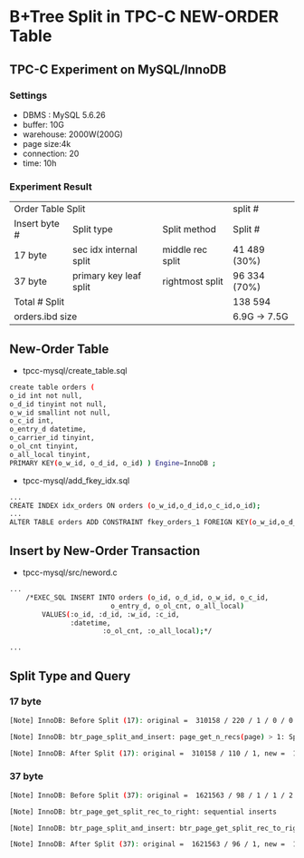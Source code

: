 # B+Tree Split in TPC-C NEW-ORDER Table

## TPC-C Experiment on MySQL/InnoDB

### Settings

- DBMS : MySQL 5.6.26
- buffer: 10G
- warehouse: 2000W(200G)
- page size:4k
- connection: 20
- time: 10h

### Experiment Result 

<table>
  <tr>
    <td colspan=3>Order Table Split</td>
    <td>split #</td>
  </tr>
   <tr>
    <td>Insert byte #</td>
    <td>Split type</td>
    <td>Split method</td>
    <td>Split #</td>
  </tr>
  <tr>
    <td>17 byte</td>
    <td>sec idx internal split</td>
    <td>middle rec split</td>
    <td>41 489 (30%)</td>
  </tr>
  <tr>
    <td>37 byte</td>
    <td>primary key leaf split</td>
    <td>rightmost split</td>
    <td>96 334 (70%)</td>
  </tr>
  <tr>
    <td colspan=3>Total # Split</td>
    <td>138 594</td>
  </tr>
   <tr>
    <td colspan=3>orders.ibd size</td>
    <td>6.9G -> 7.5G</td>
  </tr>
 </table>

## New-Order Table

- tpcc-mysql/create_table.sql
```bash
create table orders (
o_id int not null, 
o_d_id tinyint not null, 
o_w_id smallint not null,
o_c_id int,
o_entry_d datetime,
o_carrier_id tinyint,
o_ol_cnt tinyint, 
o_all_local tinyint,
PRIMARY KEY(o_w_id, o_d_id, o_id) ) Engine=InnoDB ;
```

- tpcc-mysql/add_fkey_idx.sql
```bash
...
CREATE INDEX idx_orders ON orders (o_w_id,o_d_id,o_c_id,o_id);
...
ALTER TABLE orders ADD CONSTRAINT fkey_orders_1 FOREIGN KEY(o_w_id,o_d_id,o_c_id) REFERENCES customer(c_w_id,c_d_id,c_id);

```
## Insert by New-Order Transaction

- tpcc-mysql/src/neword.c
```bash
...
	/*EXEC_SQL INSERT INTO orders (o_id, o_d_id, o_w_id, o_c_id,
			             o_entry_d, o_ol_cnt, o_all_local)
		VALUES(:o_id, :d_id, :w_id, :c_id, 
		       :datetime,
                       :o_ol_cnt, :o_all_local);*/

...
```

## Split Type and Query

### 17 byte

```bash
[Note] InnoDB: Before Split (17): original =  310158 / 220 / 1 / 0 / 0 / idx_orders

[Note] InnoDB: btr_page_split_and_insert: page_get_n_recs(page) > 1: Split (17): original =  310158 / 220 / 1 / 0 / 0 / idx_orders

[Note] InnoDB: After Split (17): original =  310158 / 110 / 1, new =  1680011 / 111 / 1
```

### 37 byte
```bash
[Note] InnoDB: Before Split (37): original =  1621563 / 98 / 1 / 1 / 2 / PRIMARY

[Note] InnoDB: btr_page_get_split_rec_to_right: sequential inserts

[Note] InnoDB: btr_page_split_and_insert: btr_page_get_split_rec_to_right: Split (37): original =  1621563 / 98 / 1 / 1 / 2 / PRIMARY

[Note] InnoDB: After Split (37): original =  1621563 / 96 / 1, new =  1690640 / 3 / 1
```
